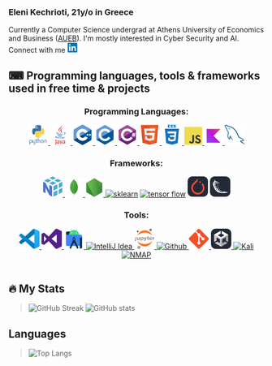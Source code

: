 ### Eleni Kechrioti, 21y/o in Greece
Currently a Computer Science undergrad at Athens University of Economics and Business (<a href="https://www.aueb.gr/en">AUEB</a>). I'm mostly interested in Cyber Security and AI. Connect with me <a href="www.linkedin.com/in/eleni-kechrioti-092137239" target="_blank"><img src="https://raw.githubusercontent.com/devicons/devicon/master/icons/linkedin/linkedin-original.svg" alt="linkedin" width="20" height="20"/> </a>



## ⌨ Programming languages, tools & frameworks used in free time & projects

<h3 align="center">Programming Languages:</h3>
<div align="center">
  <a href="https://www.python.org" target="_blank"><img src="https://github.com/devicons/devicon/blob/master/icons/python/python-original-wordmark.svg" title="Python" alt="Python" width="40" height="40"/> </a>
  <a href="https://www.java.com/" target="_blank"><img src="https://github.com/devicons/devicon/blob/master/icons/java/java-original-wordmark.svg" title="Java" alt="Java" width="40" height="40"/> </a>
  <a href="https://www.learn-cpp.org/" target="_blank"><img src="https://github.com/devicons/devicon/blob/master/icons/cplusplus/cplusplus-original.svg" title="C++" alt="C++" width="40" height="40"/> </a>
  <a href="https://www.learn-c.org/" target="_blank"><img src="https://github.com/devicons/devicon/blob/master/icons/c/c-original.svg" title="C" alt="C" width="40" height="40"/> </a>
  <a href="https://www.learncs.org/" target="_blank"><img src="https://github.com/devicons/devicon/blob/master/icons/csharp/csharp-original.svg" title="C#" alt="C#" width="40" height="40"/> </a>
  <a href="https://developer.mozilla.org/en-US/docs/Web/HTML" target="_blank"><img src="https://github.com/devicons/devicon/blob/master/icons/html5/html5-original.svg" title="HTML5" alt="HTML" width="40" height="40"/> </a>
  <a href="https://developer.mozilla.org/en-US/docs/Web/CSS" target="_blank"><img src="https://github.com/devicons/devicon/blob/master/icons/css3/css3-plain-wordmark.svg"  title="CSS3" alt="CSS" width="40" height="40"/> </a>
  <a href="https://developer.mozilla.org/en-US/docs/Web/JavaScript" target="_blank"><img src="https://github.com/devicons/devicon/blob/master/icons/javascript/javascript-original.svg"  title="JavaScript" alt="JavaScript" width="36" height="36"/> </a>
  <a href="https://kotlinlang.org/" target="_blank"><img src="https://github.com/devicons/devicon/blob/master/icons/kotlin/kotlin-original.svg"  title="Kotlin" alt="Kotlin" width="36" height="36"/> </a>
  <a href="https://www.mysql.com/" target="_blank"><img src="https://github.com/devicons/devicon/blob/master/icons/mysql/mysql-original.svg" alt="my SQL" width="40" height="40"/> </a>
  
</div>

<h3 align="center">Frameworks:</h3>
<div align="center">
  <a href="https://numpy.org/" target="_blank"><img src="https://github.com/devicons/devicon/blob/master/icons/numpy/numpy-original.svg" title="Numpy" alt="Numpy" width="40" height="40"/> </a>
  <a href="https://www.mongodb.com/" target="_blank"><img src="https://github.com/devicons/devicon/blob/master/icons/mongodb/mongodb-original.svg"  title="MongoDB" alt="MongoDB" width="36" height="36"/ </a>
  <a href="https://nodejs.org/en" target="_blank"><img src="https://github.com/devicons/devicon/blob/master/icons/nodejs/nodejs-original.svg"  title="NodeJS" alt="NodeJS" width="36" height="36"/> </a>
  <a href="https://scikit-learn.org/stable/index.html" target="_blank"><img src="https://github.com/scikit-learn/scikit-learn/blob/main/doc/logos/scikit-learn-logo.png" alt="sklearn" width="60" height="40"/></a>
  <a href="https://www.tensorflow.org/" target="_blank"><img src="https://github.com/gilbarbara/logos/blob/main/logos/tensorflow.svg" alt="tensor flow" width="40" height="40"/></a>
  <a href="https://pytorch.org/" target="_blank"><img src="https://github.com/tandpfun/skill-icons/blob/main/icons/PyTorch-Dark.svg" alt="pytorch" width="40" height="40"/></a>
  <a href="https://flask.palletsprojects.com/en/stable/" target="_blank"><img src="https://github.com/tandpfun/skill-icons/blob/main/icons/Flask-Dark.svg" alt="Flask"  width="40" height="40"/></a>
  
</div>

<h3 align="center">Tools:</h3>
<div align="center">
  <a href="https://code.visualstudio.com/" target="_blank"><img src="https://github.com/devicons/devicon/blob/master/icons/vscode/vscode-original.svg" title="VSCode" alt="VSCode" width="40" height="40"/> </a>
  <a href="https://visualstudio.microsoft.com/" target="_blank"><img src="https://github.com/devicons/devicon/blob/master/icons/visualstudio/visualstudio-plain.svg" title="Visual Studio" alt="Visual Studio" width="40" height="40"/> </a>
  <a href="https://developer.android.com/studio" target="_blank"><img src="https://github.com/devicons/devicon/blob/master/icons/androidstudio/androidstudio-original.svg" title="Android Studio" alt="Android Studio" width="40" height="40"/> </a>
  <a href="https://www.jetbrains.com/idea/" target="_blank"><img src="https://media.giphy.com/media/iJWXxAr2Za6EtN2Row/giphy.gif" title="IntelliJ Idea" alt="IntelliJ Idea" width="40" height="40"/> </a>
  <a href="https://jupyter.org/" target="_blank"><img src="https://github.com/devicons/devicon/blob/master/icons/jupyter/jupyter-original-wordmark.svg" title="Jupyter" alt="Jupyter" width="40" height="40"/> </a>
  <a href="https://github.com/" target="_blank"><img src="https://cdn-icons-png.flaticon.com/128/11104/11104255.png" title="Github" alt="Github" width="40" height="40"/> </a>
  <a href="https://git-scm.com/" target="_blank"><img src="https://github.com/devicons/devicon/blob/master/icons/git/git-original.svg" title="Git" alt="Git" width="40" height="40"/> </a>
  <a href="https://unity.com/" target="_blank"><img src="https://github.com/tandpfun/skill-icons/blob/main/icons/Unity-Dark.svg"  title="Unity" alt="Unity" width="40" height="40"/> </a>
  <a href="https://www.kali.org/" target="_blank"><img src="https://github.com/tandpfun/skill-icons/blob/main/icons/Kali-Dark.svg"  title="Kali" alt="Kali" width="40" height="40"/> </a>
  <a href="https://nmap.org/" target="_blank"><img src="https://cdn.brandfetch.io/idHnSFcYKj/w/400/h/400/theme/dark/icon.png?c=1dxbfHSJFAPEGdCLU4o5B" alt="NMAP"  width="40" height="40"/></a>
  <!--<a href="https://www.snort.org/" target="_blank"><img src="https://cdn.brandfetch.io/idvXNO6yQw/w/174/h/95/theme/dark/logo.png?c=1dxbfHSJFAPEGdCLU4o5B" alt="Snort"  width="74" height="40"/></a>-->
</div>
<br>


## 🔥 My Stats
  >![GitHub Streak](https://streak-stats.demolab.com?user=EleniKechrioti&theme=date-night&border_radius=7.5&date_format=j%20M%5B%20Y%5D)
  >![GitHub stats](https://github-readme-stats.vercel.app/api?username=EleniKechrioti&hide=issues,prs&include_all_commits=true&show_icons=true&rank_icon=github&text_bold=false&theme=dracula&border_radius=7.5)

## Languages
  >![Top Langs](https://github-readme-stats.vercel.app/api/top-langs/?username=EleniKechrioti&layout=compact&theme=dracula&border_radius=20&text_color=94e2d5&bg_color=1e1e2e)
